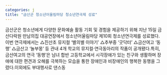```yaml
---
categories: j
title: "금산군 청소년어울림마당 청소년연극제 성료"
---
```

금산군은 청소년에게 다양한 문화예술 활동 기회 및 경험을 제공하기 위해 지난 15일 금산다락원 만남의집 대공연장에서 청소년어울림마당 제10회 청소년연극제를 성료했다.이번 연극제에서는 △진산초 뮤지컬 ‘별의별 이야기’ △추부중 ‘굿닥터’ △금산여고 ‘동행’ △금산고 ‘놀부몽’ 등 관내 4개 학교의 뮤지컬·연극동아리의 작품이 공개됐다.특히, 금산여고의 연극 ‘동행’은 남녀 합반 고등학교에서 시각장애가 있는 친구와 생활하며 장애에 대한 편견과 오해를 극복하는 모습을 통한 장애인과 비장애인의 행복한 동행을 그렸다.이외에도 부대행사로 댄스동